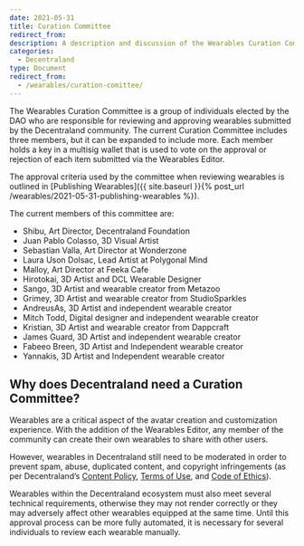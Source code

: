 ```yaml
---
date: 2021-05-31
title: Curation Committee
redirect_from:
description: A description and discussion of the Wearables Curation Committee
categories:
  - Decentraland
type: Document
redirect_from:
  - /wearables/curation-comittee/
---
```


The Wearables Curation Committee is a group of individuals elected by the DAO who are responsible for reviewing and approving wearables submitted by the Decentraland community. The current Curation Committee includes three members, but it can be expanded to include more. Each member holds a key in a multisig wallet that is used to vote on the approval or rejection of each item submitted via the Wearables Editor.

The approval criteria used by the committee when reviewing wearables is outlined in [Publishing Wearables]({{ site.baseurl }}{% post_url /wearables/2021-05-31-publishing-wearables %}).

The current members of this committee are:

- Shibu, Art Director, Decentraland Foundation 
- Juan Pablo Colasso, 3D Visual Artist 
- Sebastian Valla, Art Director at Wonderzone 
- Laura Uson Dolsac, Lead Artist at Polygonal Mind 
- Malloy, Art Director at Feeka Cafe 
- Hirotokai, 3D Artist and DCL Wearable Designer 
- Sango, 3D Artist and wearable creator from Metazoo
- Grimey, 3D Artist and wearable creator from StudioSparkles
- AndreusAs, 3D Artist and independent wearable creator
- Mitch Todd, Digital designer and independent wearable creator
- Kristian, 3D Artist and wearable creator from Dappcraft
- James Guard, 3D Artist and independent wearable creator
- Fabeeo Breen, 3D Artist and Independent wearable creator
- Yannakis, 3D Artist and Independent wearable creator


## Why does Decentraland need a Curation Committee?

Wearables are a critical aspect of the avatar creation and customization experience. With the addition of the Wearables Editor, any member of the community can create their own wearables to share with other users.

However, wearables in Decentraland still need to be moderated in order to prevent spam, abuse, duplicated content, and copyright infringements (as per Decentraland’s [Content Policy](https://decentraland.org/content), [Terms of Use](https://decentraland.org/terms), and [Code of Ethics](https://decentraland.org/ethics)).

Wearables within the Decentraland ecosystem must also meet several technical requirements, otherwise they may not render correctly or they may adversely affect other wearables equipped at the same time. Until this approval process can be more fully automated, it is necessary for several individuals to review each wearable manually.
